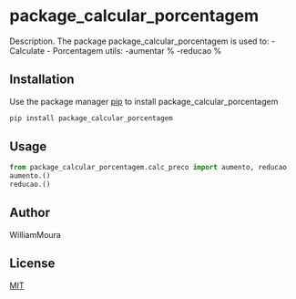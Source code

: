 # package_calcular_porcentagem

Description. 
The package package_calcular_porcentagem is used to:
	- Calculate 
	- Porcentagem
utils: 
    -aumentar %
	-reducao %

## Installation

Use the package manager [pip](https://pip.pypa.io/en/stable/) to install package_calcular_porcentagem

```bash
pip install package_calcular_porcentagem
```

## Usage

```python
from package_calcular_porcentagem.calc_preco import aumento, reducao
aumento.() 
reducao.()
```

## Author
WilliamMoura

## License
[MIT](https://choosealicense.com/licenses/mit/)